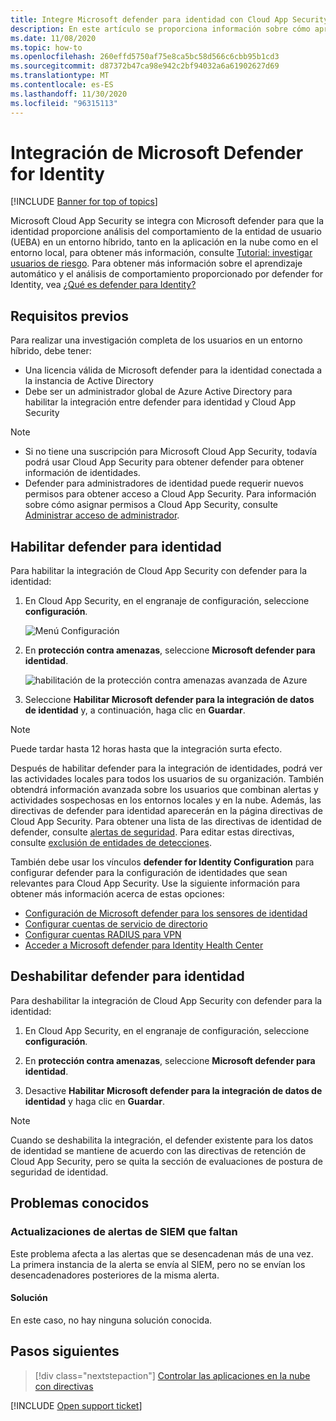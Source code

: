 ```yaml
---
title: Integre Microsoft defender para identidad con Cloud App Security
description: En este artículo se proporciona información sobre cómo aprovechar Microsoft defender para obtener información sobre identidades en Cloud App Security para la detección de riesgos híbridos.
ms.date: 11/08/2020
ms.topic: how-to
ms.openlocfilehash: 260effd5750af75e8ca5bc58d566c6cbb95b1cd3
ms.sourcegitcommit: d87372b47ca98e942c2bf94032a6a61902627d69
ms.translationtype: MT
ms.contentlocale: es-ES
ms.lasthandoff: 11/30/2020
ms.locfileid: "96315113"
---
```

# <a name="microsoft-defender-for-identity-integration"></a>Integración de Microsoft Defender for Identity

[!INCLUDE [Banner for top of topics](includes/banner.md)]

Microsoft Cloud App Security se integra con Microsoft defender para que la identidad proporcione análisis del comportamiento de la entidad de usuario (UEBA) en un entorno híbrido, tanto en la aplicación en la nube como en el entorno local, para obtener más información, consulte [Tutorial: investigar usuarios de riesgo](tutorial-ueba.md). Para obtener más información sobre el aprendizaje automático y el análisis de comportamiento proporcionado por defender for Identity, vea [¿Qué es defender para Identity?](/defender-for-identity/what-is)

## <a name="prerequisites"></a>Requisitos previos

Para realizar una investigación completa de los usuarios en un entorno híbrido, debe tener:

- Una licencia válida de Microsoft defender para la identidad conectada a la instancia de Active Directory
- Debe ser un administrador global de Azure Active Directory para habilitar la integración entre defender para identidad y Cloud App Security

> [!NOTE]
>
> - Si no tiene una suscripción para Microsoft Cloud App Security, todavía podrá usar Cloud App Security para obtener defender para obtener información de identidades.
> - Defender para administradores de identidad puede requerir nuevos permisos para obtener acceso a Cloud App Security. Para información sobre cómo asignar permisos a Cloud App Security, consulte [Administrar acceso de administrador](manage-admins.md).

## <a name="enable-defender-for-identity"></a>Habilitar defender para identidad

Para habilitar la integración de Cloud App Security con defender para la identidad:

1. En Cloud App Security, en el engranaje de configuración, seleccione **configuración**.

    ![Menú Configuración](media/azip-system-settings.png)

1. En **protección contra amenazas**, seleccione **Microsoft defender para identidad**.

    ![habilitación de la protección contra amenazas avanzada de Azure](media/mdi-integration.png)

1. Seleccione **Habilitar Microsoft defender para la integración de datos de identidad** y, a continuación, haga clic en **Guardar**.

> [!NOTE]
> Puede tardar hasta 12 horas hasta que la integración surta efecto.

Después de habilitar defender para la integración de identidades, podrá ver las actividades locales para todos los usuarios de su organización. También obtendrá información avanzada sobre los usuarios que combinan alertas y actividades sospechosas en los entornos locales y en la nube. Además, las directivas de defender para identidad aparecerán en la página directivas de Cloud App Security. Para obtener una lista de las directivas de identidad de defender, consulte [alertas de seguridad](/defender-for-identity/suspicious-activity-guide). Para editar estas directivas, consulte [exclusión de entidades de detecciones](/defender-for-identity/excluding-entities-from-detections).

También debe usar los vínculos **defender for Identity Configuration** para configurar defender para la configuración de identidades que sean relevantes para Cloud App Security. Use la siguiente información para obtener más información acerca de estas opciones:

- [Configuración de Microsoft defender para los sensores de identidad](/defender-for-identity/install-step5)
- [Configurar cuentas de servicio de directorio](/defender-for-identity/install-step2)
- [Configurar cuentas RADIUS para VPN](/defender-for-identity/install-step6-vpn)
- [Acceder a Microsoft defender para Identity Health Center](/defender-for-identity/health-center)

## <a name="disable-defender-for-identity"></a>Deshabilitar defender para identidad

Para deshabilitar la integración de Cloud App Security con defender para la identidad:

1. En Cloud App Security, en el engranaje de configuración, seleccione **configuración**.

1. En **protección contra amenazas**, seleccione **Microsoft defender para identidad**.

1. Desactive **Habilitar Microsoft defender para la integración de datos de identidad** y haga clic en **Guardar**.

> [!NOTE]
> Cuando se deshabilita la integración, el defender existente para los datos de identidad se mantiene de acuerdo con las directivas de retención de Cloud App Security, pero se quita la sección de evaluaciones de postura de seguridad de identidad.

## <a name="known-issues"></a>Problemas conocidos

### <a name="missing-siem-alert-updates"></a>Actualizaciones de alertas de SIEM que faltan

Este problema afecta a las alertas que se desencadenan más de una vez. La primera instancia de la alerta se envía al SIEM, pero no se envían los desencadenadores posteriores de la misma alerta.

#### <a name="resolution"></a>Solución

En este caso, no hay ninguna solución conocida.

## <a name="next-steps"></a>Pasos siguientes

> [!div class="nextstepaction"]
> [Controlar las aplicaciones en la nube con directivas](control-cloud-apps-with-policies.md)

[!INCLUDE [Open support ticket](includes/support.md)]